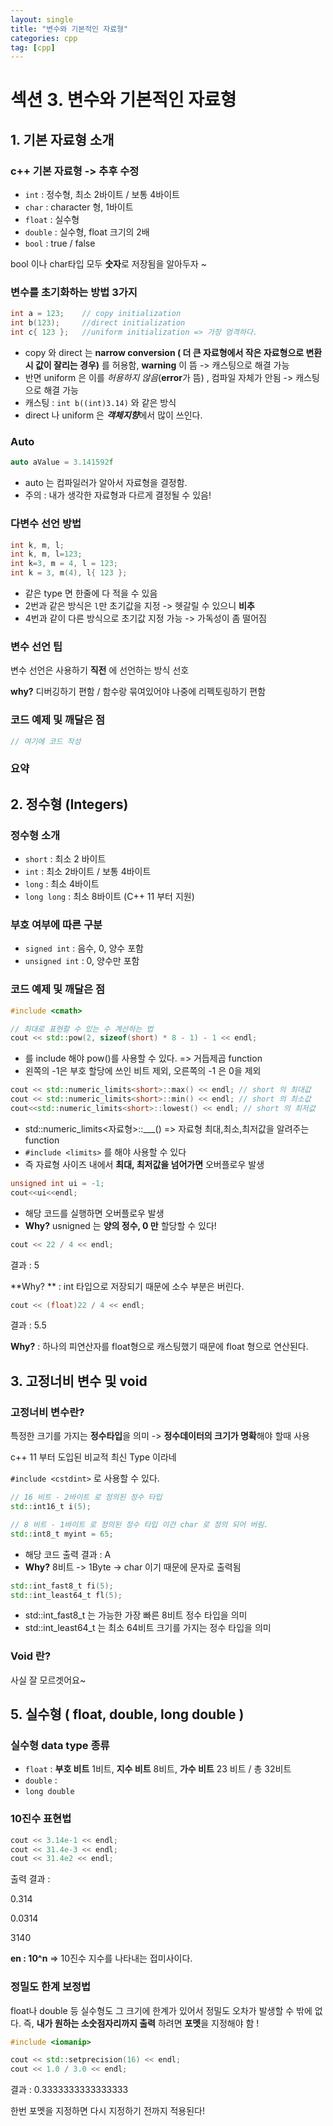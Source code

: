 ```yaml
---
layout: single
title: "변수와 기본적인 자료형"
categories: cpp
tag: [cpp]
---
```


# 섹션 3. 변수와 기본적인 자료형



## 1. 기본 자료형 소개 

### c++ 기본 자료형 -> 추후 수정
* `int`  : 정수형, 최소 2바이트 / 보통 4바이트
* `char` : character 형, 1바이트
* `float` : 실수형
* `double` : 실수형, float 크기의 2배
* `bool` : true / false 

bool 이나 char타입 모두 **숫자**로 저장됨을 알아두자 ~



### 변수를 초기화하는 방법 3가지

```c++
int a = 123;	// copy initialization
int b(123);		//direct initialization
int c{ 123 };	//uniform initialization => 가장 엄격하다.
```

* copy 와 direct 는 **narrow conversion ( 더 큰 자료형에서 작은 자료형으로 변환 시 값이 잘리는 경우)** 를 허용함, **warning** 이 뜸 -> 캐스팅으로 해결 가능
* 반면 uniform 은 이를 *허용하지 않음*(**error**가 뜸) , 컴파일 자체가 안됨 -> 캐스팅으로 해결 가능
*  캐스팅 : `int b((int)3.14)` 와 같은 방식
* direct 나 uniform 은 ***객체지향***에서 많이 쓰인다.



### Auto 

```c++
auto aValue = 3.141592f
```

* auto 는 컴파일러가 알아서 자료형을 결정함.
* 주의 : 내가 생각한 자료형과 다르게 결정될 수 있음!



### 다변수 선언 방법

```c++
int k, m, l;
int k, m, l=123;
int k=3, m = 4, l = 123;
int k = 3, m(4), l{ 123 }; 
```

* 같은 type 면 한줄에 다 적을 수 있음
* 2번과 같은 방식은 `l`만 초기값을 지정 -> 헷갈릴 수 있으니 **비추**
* 4번과 같이 다른 방식으로 초기값 지정 가능 -> 가독성이 좀 떨어짐



### 변수 선언 팁

변수 선언은 사용하기 **직전** 에 선언하는 방식 선호

**why?** 디버깅하기 편함 / 함수랑 묶여있어야 나중에 리펙토링하기 편함



### 코드 예제 및 깨달은 점
```cpp
// 여기에 코드 작성
```



### 요약



## 2. 정수형 (Integers) 



### 정수형 소개

* `short` : 최소 2 바이트
* `int` : 최소 2바이트 / 보통 4바이트
* `long` : 최소 4바이트 
* `long long` : 최소 8바이트 (C++ 11 부터 지원)



### 부호 여부에 따른 구분

* `signed int` : 음수, 0, 양수 포함
* `unsigned int` : 0, 양수만 포함



### 코드 예제 및 깨달은 점

```c++
#include <cmath>

// 최대로 표현할 수 있는 수 계산하는 법
cout << std::pow(2, sizeof(short) * 8 - 1) - 1 << endl;
```

* <cmath> 를 include 해야 pow()를 사용할 수 있다. => 거듭제곱 function
* 왼쪽의 -1은 부호 할당에 쓰인 비트 제외, 오른쪽의 -1 은 0을 제외



```c++
cout << std::numeric_limits<short>::max() << endl; // short 의 최대값
cout << std::numeric_limits<short>::min() << endl; // short 의 최소값
cout<<std::numeric_limits<short>::lowest() << endl; // short 의 최저값
```

* std::numeric_limits<자료형>::___() => 자료형 최대,최소,최저값을 알려주는 function
* `#include <limits>` 를 해야 사용할 수 있다
* 즉 자료형 사이즈 내에서 **최대, 최저값을 넘어가면** 오버플로우 발생



```c++
unsigned int ui = -1;
cout<<ui<<endl;
```

* 해당 코드를 실행하면 오버플로우 발생
* **Why?** usnigned 는 **양의 정수, 0 만** 할당할 수 있다!



```c++
cout << 22 / 4 << endl;
```

결과 : 5

**Why? ** : int 타입으로 저장되기 때문에 소수 부분은 버린다.

```c++
cout << (float)22 / 4 << endl;
```

결과 : 5.5

**Why?** : 하나의 피연산자를 float형으로 캐스팅했기 때문에 float 형으로 연산된다.



## 3. 고정너비 변수 및 void 

### 고정너비 변수란?

특정한 크기를 가지는 **정수타입**을 의미 -> **정수데이터의 크기가 명확**해야 할때 사용

c++ 11 부터 도입된 비교적 최신 Type 이라네 

`#include <cstdint>` 로 사용할 수 있다.

```c++
// 16 비트 - 2바이트 로 정의된 정수 타입
std::int16_t i(5);
```

```c++
// 8 비트 - 1바이트 로 정의된 정수 타입 이건 char 로 정의 되어 버림.
std::int8_t myint = 65;
```

* 해당 코드 출력 결과 : A
* **Why?** 8비트 -> 1Byte -> char 이기 때문에 문자로 출력됨

```c++
std::int_fast8_t fi(5);
std::int_least64_t fl(5);
```

* std::int_fast8_t 는 가능한 가장 빠른 8비트 정수 타입을 의미
* std::int_least64_t 는 최소 64비트 크기를 가지는 정수 타입을 의미



### Void 란?

사실 잘 모르겟어요~



## 5. 실수형 ( float, double, long double )

### 실수형 data type 종류

* `float` : **부호 비트** 1비트, **지수 비트** 8비트, **가수 비트** 23 비트 / 총 32비트
* `double` : 
* `long double`



### 10진수 표현법

```c++
cout << 3.14e-1 << endl;
cout << 31.4e-3 << endl;
cout << 31.4e2 << endl;
```

출력 결과 : 

0.314

0.0314

3140

**en : 10^n** => 10진수 지수를 나타내는 접미사이다.



### 정밀도 한계 보정법

float나 double 등 실수형도 그 크기에 한계가 있어서 정밀도 오차가 발생할 수 밖에 없다.
즉, **내가 원하는 소숫점자리까지 출력** 하려면 **포멧**을 지정해야 함 !

```c++
#include <iomanip>

cout << std::setprecision(16) << endl;
cout << 1.0 / 3.0 << endl;
```

결과 : 0.3333333333333333

한번 포멧을 지정하면 다시 지정하기 전까지 적용된다!